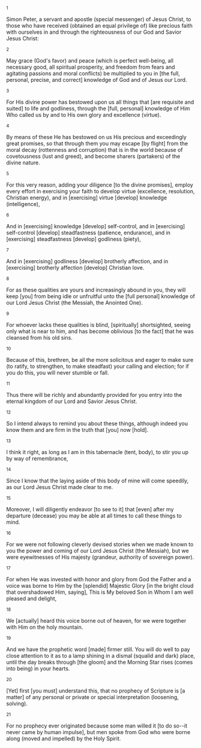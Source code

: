 <sup>1</sup> 

Simon Peter, a servant and apostle (special messenger) of Jesus Christ, to those who have received (obtained an equal privilege of) like precious faith with ourselves in and through the righteousness of our God and Savior Jesus Christ: 

<sup>2</sup> 

May grace (God's favor) and peace (which is perfect well-being, all necessary good, all spiritual prosperity, and freedom from fears and agitating passions and moral conflicts) be multiplied to you in [the full, personal, precise, and correct] knowledge of God and of Jesus our Lord. 

<sup>3</sup> 

For His divine power has bestowed upon us all things that [are requisite and suited] to life and godliness, through the [full, personal] knowledge of Him Who called us by and to His own glory and excellence (virtue). 

<sup>4</sup> 

By means of these He has bestowed on us His precious and exceedingly great promises, so that through them you may escape [by flight] from the moral decay (rottenness and corruption) that is in the world because of covetousness (lust and greed), and become sharers (partakers) of the divine nature. 

<sup>5</sup> 

For this very reason, adding your diligence [to the divine promises], employ every effort in exercising your faith to develop virtue (excellence, resolution, Christian energy), and in [exercising] virtue [develop] knowledge (intelligence), 

<sup>6</sup> 

And in [exercising] knowledge [develop] self-control, and in [exercising] self-control [develop] steadfastness (patience, endurance), and in [exercising] steadfastness [develop] godliness (piety), 

<sup>7</sup> 

And in [exercising] godliness [develop] brotherly affection, and in [exercising] brotherly affection [develop] Christian love. 

<sup>8</sup> 

For as these qualities are yours and increasingly abound in you, they will keep [you] from being idle or unfruitful unto the [full personal] knowledge of our Lord Jesus Christ (the Messiah, the Anointed One). 

<sup>9</sup> 

For whoever lacks these qualities is blind, [spiritually] shortsighted, seeing only what is near to him, and has become oblivious [to the fact] that he was cleansed from his old sins. 

<sup>10</sup> 

Because of this, brethren, be all the more solicitous and eager to make sure (to ratify, to strengthen, to make steadfast) your calling and election; for if you do this, you will never stumble or fall. 

<sup>11</sup> 

Thus there will be richly and abundantly provided for you entry into the eternal kingdom of our Lord and Savior Jesus Christ. 

<sup>12</sup> 

So I intend always to remind you about these things, although indeed you know them and are firm in the truth that [you] now [hold]. 

<sup>13</sup> 

I think it right, as long as I am in this tabernacle (tent, body), to stir you up by way of remembrance, 

<sup>14</sup> 

Since I know that the laying aside of this body of mine will come speedily, as our Lord Jesus Christ made clear to me. 

<sup>15</sup> 

Moreover, I will diligently endeavor [to see to it] that [even] after my departure (decease) you may be able at all times to call these things to mind. 

<sup>16</sup> 

For we were not following cleverly devised stories when we made known to you the power and coming of our Lord Jesus Christ (the Messiah), but we were eyewitnesses of His majesty (grandeur, authority of sovereign power). 

<sup>17</sup> 

For when He was invested with honor and glory from God the Father and a voice was borne to Him by the [splendid] Majestic Glory [in the bright cloud that overshadowed Him, saying], This is My beloved Son in Whom I am well pleased and delight, 

<sup>18</sup> 

We [actually] heard this voice borne out of heaven, for we were together with Him on the holy mountain. 

<sup>19</sup> 

And we have the prophetic word [made] firmer still. You will do well to pay close attention to it as to a lamp shining in a dismal (squalid and dark) place, until the day breaks through [the gloom] and the Morning Star rises (comes into being) in your hearts. 

<sup>20</sup> 

[Yet] first [you must] understand this, that no prophecy of Scripture is [a matter] of any personal or private or special interpretation (loosening, solving). 

<sup>21</sup> 

For no prophecy ever originated because some man willed it [to do so--it never came by human impulse], but men spoke from God who were borne along (moved and impelled) by the Holy Spirit.